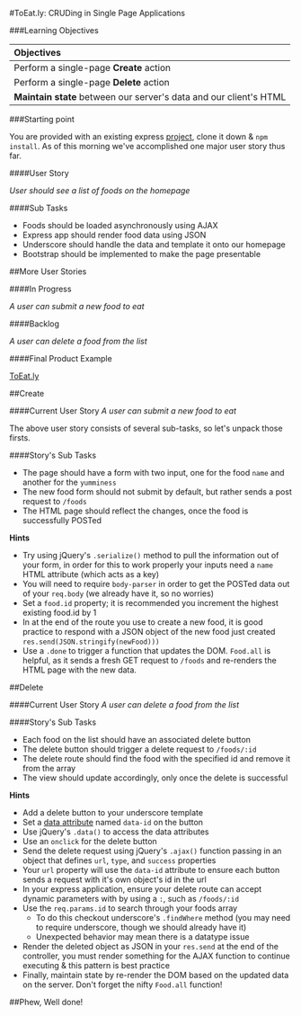 #ToEat.ly: CRUDing in Single Page Applications


###Learning Objectives

| Objectives |
| :---- |
| Perform a single-page **Create** action |
| Perform a single-page **Delete** action |
| **Maintain state** between our server's data and our client's HTML |


###Starting point

You are provided with an existing express [project](), clone it down & `npm install`. As of this morning we've accomplished one major user story thus far.

####User Story

*User should see a list of foods on the homepage*

####Sub Tasks

* Foods should be loaded asynchronously using AJAX
* Express app should render food data using JSON
* Underscore should handle the data and template it onto our homepage
* Bootstrap should be implemented to make the page presentable


##More User Stories

####In Progress

*A user can submit a new food to eat*

####Backlog

*A user can delete a food from the list*

####Final Product Example

[ToEat.ly](https://toeatly.herokuapp.com/)

##Create

####Current User Story
*A user can submit a new food to eat*

The above user story consists of several sub-tasks, so let's unpack those firsts.

####Story's Sub Tasks

* The page should have a form with two input, one for the food `name` and another for the `yumminess`
* The new food form should not submit by default, but rather sends a post request to `/foods`
* The HTML page should reflect the changes, once the food is successfully POSTed


**Hints**

* Try using jQuery's `.serialize()` method to pull the information out of your form, in order for this to work properly your inputs need a `name` HTML attribute (which acts as a key)
* You will need to require `body-parser` in order to get the POSTed data out of your `req.body` (we already have it, so no worries)
* Set a `food.id` property; it is recommended you increment the highest existing food.id by 1
* In at the end of the route you use to create a new food, it is good practice to respond with a JSON object of the new food just created `res.send(JSON.stringify(newFood)))`
* Use a `.done` to trigger a function that updates the DOM. `Food.all` is helpful, as it sends a fresh GET request to `/foods` and re-renders the HTML page with the new data.

##Delete

####Current User Story
*A user can delete a food from the list*

####Story's Sub Tasks

* Each food on the list should have an associated delete button
* The delete button should trigger a delete request to `/foods/:id`
* The delete route should find the food with the specified id and remove it from the array
* The view should update accordingly, only once the delete is successful

**Hints**

* Add a delete button to your underscore template
* Set a [data attribute](https://developer.mozilla.org/en-US/docs/Web/Guide/HTML/Using_data_attributes) named `data-id` on the button
* Use jQuery's `.data()` to access the data attributes
* Use an `onclick` for the delete button
* Send the delete request using jQuery's `.ajax()` function passing in an object that defines `url`, `type`, and `success` properties
* Your `url` property will use the `data-id` attribute to ensure each button sends a request with it's own object's id in the url
* In your express application, ensure your delete route can accept dynamic parameters with by using a `:`, such as `/foods/:id`
* Use the `req.params.id` to search through your foods array
	* To do this checkout underscore's `.findWhere` method (you may need to require underscore, though we should already have it)
	* Unexpected behavior may mean there is a datatype issue
* Render the deleted object as JSON in your `res.send` at the end of the controller, you must render something for the AJAX function to continue executing & this pattern is best practice
* Finally, maintain state by re-render the DOM based on the updated data on the server. Don't forget the nifty `Food.all` function!


##Phew, Well done!